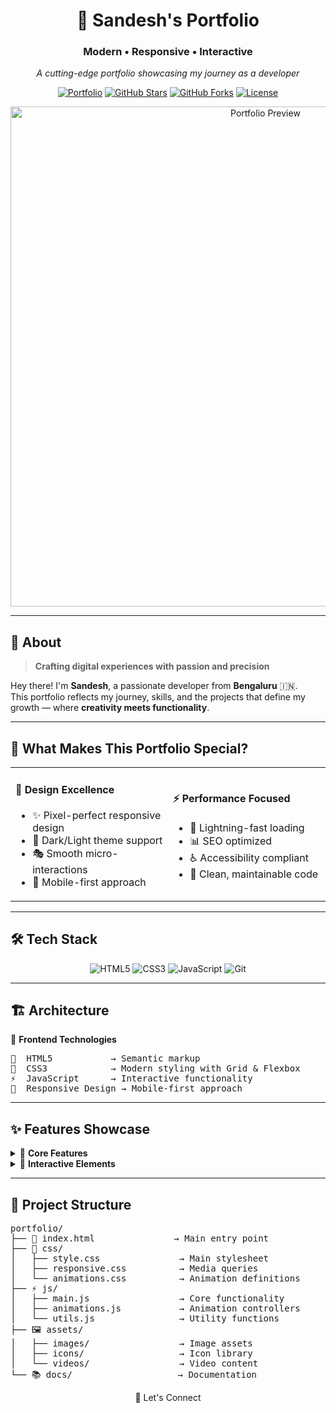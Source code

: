 <div align="center">

# 🚀 Sandesh's Portfolio
### Modern • Responsive • Interactive

*A cutting-edge portfolio showcasing my journey as a developer*

[![Portfolio](https://img.shields.io/badge/Portfolio-Live-brightgreen?style=for-the-badge&logo=vercel)](https://iamsandeshk.github.io/portfolio)
[![GitHub Stars](https://img.shields.io/github/stars/iamsandeshk/portfolio?style=for-the-badge&logo=github)](https://github.com/iamsandeshk/portfolio/stargazers)
[![GitHub Forks](https://img.shields.io/github/forks/iamsandeshk/portfolio?style=for-the-badge&logo=github)](https://github.com/iamsandeshk/portfolio/network/members)
[![License](https://img.shields.io/github/license/iamsandeshk/portfolio?style=for-the-badge)](LICENSE)

<img src="https://user-images.githubusercontent.com/placeholder/portfolio-preview.png" alt="Portfolio Preview" width="800"/>

</div>

---

## 🎯 About

> **Crafting digital experiences with passion and precision**

Hey there! I'm **Sandesh**, a passionate developer from **Bengaluru** 🇮🇳.  
This portfolio reflects my journey, skills, and the projects that define my growth — where **creativity meets functionality**.

---

## 🌟 What Makes This Portfolio Special?

<table>
<tr>
<td width="50%">

#### 🎨 **Design Excellence**
- ✨ Pixel-perfect responsive design
- 🌙 Dark/Light theme support
- 🎭 Smooth micro-interactions
- 📱 Mobile-first approach

</td>
<td width="50%">

#### ⚡ **Performance Focused**
- 🚀 Lightning-fast loading
- 📊 SEO optimized
- ♿ Accessibility compliant
- 🔧 Clean, maintainable code

</td>
</tr>
</table>

---

## 🛠️ Tech Stack

<div align="center">

![HTML5](https://img.shields.io/badge/HTML5-E34F26?style=for-the-badge&logo=html5&logoColor=white)
![CSS3](https://img.shields.io/badge/CSS3-1572B6?style=for-the-badge&logo=css3&logoColor=white)
![JavaScript](https://img.shields.io/badge/JavaScript-F7DF1E?style=for-the-badge&logo=javascript&logoColor=black)
![Git](https://img.shields.io/badge/Git-F05032?style=for-the-badge&logo=git&logoColor=white)

</div>

---

## 🏗️ Architecture

🎨 **Frontend Technologies**
<pre>
🎨  HTML5           → Semantic markup
🎨  CSS3            → Modern styling with Grid & Flexbox
⚡  JavaScript      → Interactive functionality
📱  Responsive Design → Mobile-first approach
</pre>

---

## ✨ Features Showcase

<details>
<summary>🎯 <strong>Core Features</strong></summary>

- Responsive grid layout
- Interactive animations
- Modern typography
- Strategic color scheme
- Performance optimized
- WCAG accessibility compliant

</details>

<details>
<summary>🚀 <strong>Interactive Elements</strong></summary>

- Smooth scrolling navigation
- Parallax effects
- Hover animations
- Touch gestures for mobile
- Loading animations

</details>

---

## 📁 Project Structure

<pre>
portfolio/
├── 📄 index.html               → Main entry point
├── 🎨 css/
│   ├── style.css               → Main stylesheet
│   ├── responsive.css          → Media queries
│   └── animations.css          → Animation definitions
├── ⚡ js/
│   ├── main.js                 → Core functionality
│   ├── animations.js           → Animation controllers
│   └── utils.js                → Utility functions
├── 🖼️ assets/
│   ├── images/                 → Image assets
│   ├── icons/                  → Icon library
│   └── videos/                 → Video content
└── 📚 docs/                    → Documentation
</pre>

<div align="center">
📌 Let's Connect

</div>


